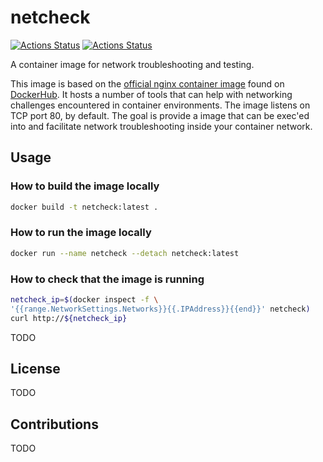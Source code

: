 # netcheck

[![Actions Status](https://github.com/netserf/netcheck/workflows/Docs/badge.svg)](https://github.com/netserf/netcheck/actions)
[![Actions Status](https://github.com/netserf/netcheck/workflows/Test/badge.svg)](https://github.com/netserf/netcheck/actions)

A container image for network troubleshooting and testing.

This image is based on the [official nginx container image](https://hub.docker.com/_/nginx)
found on [DockerHub](https://hub.docker.com). It hosts a number of tools that
can help with networking challenges encountered in container environments. The
image listens on TCP port 80, by default. The goal is provide a image that can
be exec'ed into and facilitate network troubleshooting inside your container
network.

## Usage

### How to build the image locally

```bash
docker build -t netcheck:latest .
```

### How to run the image locally

```bash
docker run --name netcheck --detach netcheck:latest
```

### How to check that the image is running

```bash
netcheck_ip=$(docker inspect -f \
'{{range.NetworkSettings.Networks}}{{.IPAddress}}{{end}}' netcheck)
curl http://${netcheck_ip}
```

TODO

## License

TODO

## Contributions

TODO
